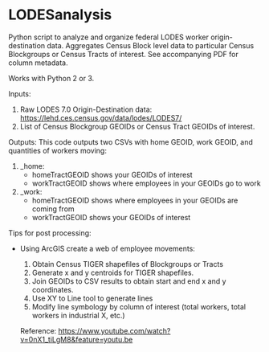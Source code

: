 # LODESanalysis

Python script to analyze and organize federal LODES worker origin-destination data.
Aggregates Census Block level data to particular Census Blockgroups or Census Tracts of interest.
See accompanying PDF for column metadata.

Works with Python 2 or 3.

Inputs:
  1. Raw LODES 7.0 Origin-Destination data: https://lehd.ces.census.gov/data/lodes/LODES7/
  2. List of Census Blockgroup GEOIDs or Census Tract GEOIDs of interest.

Outputs:
  This code outputs two CSVs with home GEOID, work GEOID, and quantities of workers moving:
  1. _home: 
      - homeTractGEOID shows your GEOIDs of interest
      - workTractGEOID shows where employees in your GEOIDs go to work
  2. _work: 
      - homeTractGEOID shows where employees in your GEOIDs are coming from
      - workTractGEOID shows your GEOIDs of interest
      
Tips for post processing:
  - Using ArcGIS create a web of employee movements:
    1. Obtain Census TIGER shapefiles of Blockgroups or Tracts
    2. Generate x and y centroids for TIGER shapefiles.
    3. Join GEOIDs to CSV results to obtain start and end x and y coordinates.
    4. Use XY to Line tool to generate lines
    5. Modify line symbology by column of interest (total workers, total workers in industrial X, etc.) 
    
    Reference: https://www.youtube.com/watch?v=0nX1_tiLgM8&feature=youtu.be
